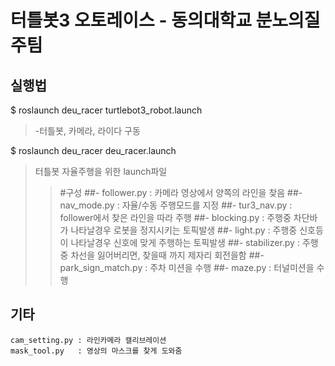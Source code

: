 터틀봇3 오토레이스 - 동의대학교 분노의질주팀
=========================================

실행법
-----
$ roslaunch deu_racer turtlebot3_robot.launch
  >-터틀봇, 카메라, 라이다 구동
  
$ roslaunch deu_racer deu_racer.launch
 >터틀봇 자율주행을 위한 launch파일
 >>#구성
    ##- follower.py : 카메라 영상에서 양쪽의 라인을 찾음
    ##- nav_mode.py : 자율/수동 주행모드를 지정
    ##- tur3_nav.py : follower에서 찾은 라인을 따라 주행
    ##- blocking.py : 주행중 차단바가 나타날경우 로봇을 정지시키는 토픽발생
    ##- light.py    : 주행중 신호등이 나타날경우 신호에 맞게 주행하는 토픽발생
    ##- stabilizer.py : 주행중 차선을 잃어버리면, 찾을때 까지 제자리 회전을함
    ##- park_sign_match.py : 주차 미션을 수행
    ##- maze.py     : 터널미션을 수행
    
기타
----
    cam_setting.py : 라인카메라 캘리브레이션
    mask_tool.py   : 영상의 마스크를 찾게 도와줌
